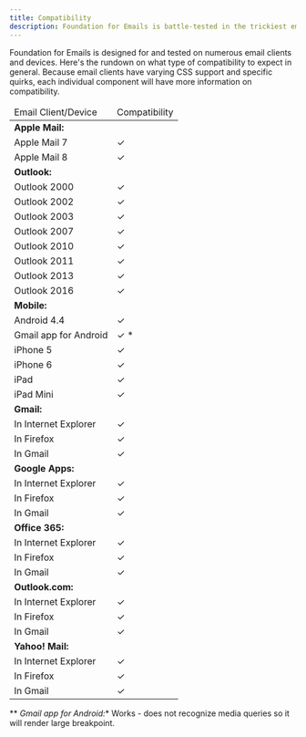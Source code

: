 ```yaml
---
title: Compatibility
description: Foundation for Emails is battle-tested in the trickiest email clients, like Microsoft Outlook.
---
```


Foundation for Emails is designed for and tested on numerous email clients and devices. Here's the rundown on what type of compatibility to expect in general. Because email clients have varying CSS support and specific quirks, each individual component will have more information on compatibility.

<table class="comparison-table">
  <thead>
    <tr>
      <td>Email Client/Device</td>
      <td class="marker">Compatibility</td>
    </tr>
  </thead>
  <tr>
    <td class="divider"><strong>Apple Mail:</strong></td>
    <td class="divider"></td>
  </tr>
  <tr>
    <td>Apple Mail 7</td>
    <td class="marker yes">&check;</td>
  </tr>
  <tr>
    <td>Apple Mail 8</td>
    <td class="marker yes">&check;</td>
  </tr>
  <tr>
    <td class="divider"><strong>Outlook:</strong></td>
    <td class="divider"></td>
  </tr>
  <tr>
    <td>Outlook 2000</td>
    <td class="marker yes">&check;</td>
  </tr>
  <tr>
    <td>Outlook 2002</td>
    <td class="marker yes">&check;</td>
  </tr>
  <tr>
    <td>Outlook 2003</td>
    <td class="marker yes">&check;</td>
  </tr>
  <tr>
    <td>Outlook 2007</td>
    <td class="marker yes">&check;</td>
  </tr>
  <tr>
    <td>Outlook 2010</td>
    <td class="marker yes">&check;</td>
  </tr>
  <tr>
    <td>Outlook 2011</td>
    <td class="marker yes">&check;</td>     
  </tr>
  <tr>
    <td>Outlook 2013</td>
    <td class="marker yes">&check;</td>
  </tr>
  <tr>
    <td>Outlook 2016</td>
    <td class="marker yes">&check;</td>
  </tr>
  <tr>
    <td class="divider"><strong>Mobile:</strong></td>
    <td class="divider"></td>
  </tr>
  <tr>
    <td>Android 4.4</td>
    <td class="marker yes">&check;</td>
  </tr>
  <tr>
    <td>Gmail app for Android</td>
    <td class="marker mostly">&check; *</td>
  </tr>
  <tr>
    <td>iPhone 5</td>
    <td class="marker yes">&check;</td>
  </tr>
  <tr>
    <td>iPhone 6</td>
    <td class="marker yes">&check;</td>
  </tr>
  <tr>
    <td>iPad</td>
    <td class="marker yes">&check;</td>
  </tr>
  <tr>
    <td>iPad Mini</td>
    <td class="marker yes">&check;</td>
  </tr>
  <tr>
    <td class="divider"><strong>Gmail:</strong></td>
    <td class="divider"></td>
  </tr>
  <tr>
    <td>In Internet Explorer</td>
    <td class="marker yes">&check;</td>
  </tr>
  <tr>
    <td>In Firefox</td>
    <td class="marker yes">&check;</td>
  </tr>
  <tr>
    <td>In Gmail</td>
    <td class="marker yes">&check;</td>
  </tr>
    <tr>
    <td class="divider"><strong>Google Apps:</strong></td>
    <td class="divider"></td>
  </tr>
  <tr>
    <td>In Internet Explorer</td>
    <td class="marker yes">&check;</td>
  </tr>
  <tr>
    <td>In Firefox</td>
    <td class="marker yes">&check;</td>
  </tr>
  <tr>
    <td>In Gmail</td>
    <td class="marker yes">&check;</td>
  </tr>
  <tr>
    <td class="divider"><strong>Office 365:</strong></td>
    <td class="divider"></td>
  </tr>
  <tr>
    <td>In Internet Explorer</td>
    <td class="marker yes">&check;</td>
  </tr>
  <tr>
    <td>In Firefox</td>
    <td class="marker yes">&check;</td>
  </tr>
  <tr>
    <td>In Gmail</td>
    <td class="marker yes">&check;</td>
  </tr>
  <tr>
    <td class="divider"><strong>Outlook.com:</strong></td>
    <td class="divider"></td>
  </tr>
  <tr>
    <td>In Internet Explorer</td>
    <td class="marker yes">&check;</td>
  </tr>
  <tr>
    <td>In Firefox</td>
    <td class="marker yes">&check;</td>
  </tr>
  <tr>
    <td>In Gmail</td>
    <td class="marker yes">&check;</td>
  </tr>
  <tr>
    <td class="divider"><strong>Yahoo! Mail:</strong></td>
    <td class="divider"></td>
  </tr>
  <tr>
    <td>In Internet Explorer</td>
    <td class="marker yes">&check;</td>
  </tr>
  <tr>
    <td>In Firefox</td>
    <td class="marker yes">&check;</td>
  </tr>
  <tr>
    <td>In Gmail</td>
    <td class="marker yes">&check;</td>
  </tr>
</table>

 ** *Gmail app for Android:** Works - does not recognize media queries so it will render large breakpoint.
